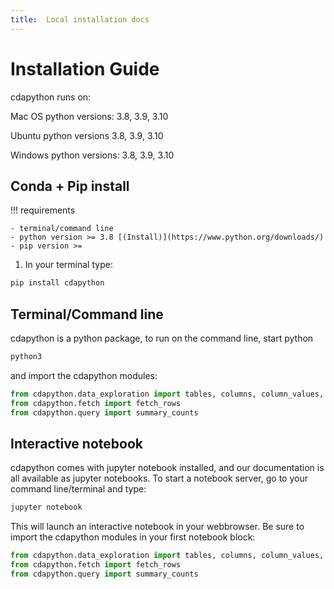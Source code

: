 ```yaml
---
title:  Local installation docs
---
```


# Installation Guide

cdapython runs on:

Mac OS python versions: 3.8, 3.9, 3.10

Ubuntu python versions 3.8, 3.9, 3.10

Windows python versions: 3.8, 3.9, 3.10


## Conda + Pip install

!!! requirements

    - terminal/command line
    - python version >= 3.8 [(Install)](https://www.python.org/downloads/)
    - pip version >= 

1. In your terminal type:

  ```bash
  pip install cdapython
  ```
## Terminal/Command line

cdapython is a python package, to run on the command line, start python

```bash
python3
```
and import the cdapython modules:

```python
from cdapython.data_exploration import tables, columns, column_values, column_data_types
from cdapython.fetch import fetch_rows
from cdapython.query import summary_counts
```
## Interactive notebook

cdapython comes with jupyter notebook installed, and our documentation is all available as jupyter notebooks. To start a notebook server, go to your command line/terminal and type:

```bash
jupyter notebook
```
This will launch an interactive notebook in your webbrowser. Be sure to import the cdapython modules in your first notebook block:

```python
from cdapython.data_exploration import tables, columns, column_values, column_data_types
from cdapython.fetch import fetch_rows
from cdapython.query import summary_counts
```




